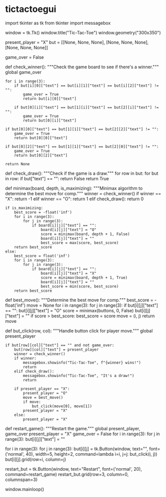 # tictactoegui
import tkinter as tk
from tkinter import messagebox

window = tk.Tk()
window.title("Tic-Tac-Toe")
window.geometry("300x350")

present_player = "X"
but = [[None, None, None], [None, None, None], [None, None, None]]

game_over = False

def check_winner():
    """Check the game board to see if there's a winner."""
    global game_over

    for i in range(3):
        if but[i][0]["text"] == but[i][1]["text"] == but[i][2]["text"] != "":
            game_over = True
            return but[i][0]["text"]

        if but[0][i]["text"] == but[1][i]["text"] == but[2][i]["text"] != "":
            game_over = True
            return but[0][i]["text"]

    if but[0][0]["text"] == but[1][1]["text"] == but[2][2]["text"] != "":
        game_over = True
        return but[0][0]["text"]

    if but[0][2]["text"] == but[1][1]["text"] == but[2][0]["text"] != "":
        game_over = True
        return but[0][2]["text"]

    return None

def check_draw():
    """Check if the game is a draw."""
    for row in but:
        for but in row:
            if but["text"] == "":
                return False
    return True

def minimax(board, depth, is_maximizing):
    """Minimax algorithm to determine the best move for comp."""
    winner = check_winner()
    if winner == "X":
        return -1
    elif winner == "O":
        return 1
    elif check_draw():
        return 0

    if is_maximizing:
        best_score = -float('inf')
        for i in range(3):
            for j in range(3):
                if board[i][j]["text"] == "":
                    board[i][j]["text"] = "O"
                    score = minimax(board, depth + 1, False)
                    board[i][j]["text"] = ""
                    best_score = max(score, best_score)
        return best_score
    else:
        best_score = float('inf')
        for i in range(3):
            for j in range(3):
                if board[i][j]["text"] == "":
                    board[i][j]["text"] = "X"
                    score = minimax(board, depth + 1, True)
                    board[i][j]["text"] = ""
                    best_score = min(score, best_score)
        return best_score

def best_move():
    """Determine the best move for comp."""
    best_score = -float('inf')
    move = None
    for i in range(3):
        for j in range(3):
            if but[i][j]["text"] == "":
                but[i][j]["text"] = "O"
                score = minimax(buttons, 0, False)
                but[i][j]["text"] = ""
                if score > best_score:
                    best_score = score
                    move = (i, j)
    return move

def but_click(row, col):
    """Handle button click for player move."""
    global present_player

    if but[row][col]["text"] == "" and not game_over:
        but[row][col]["text"] = present_player
        winner = check_winner()
        if winner:
            messagebox.showinfo("Tic-Tac-Toe", f"{winner} wins!")
            return
        elif check_draw():
            messagebox.showinfo("Tic-Tac-Toe", "It's a draw!")
            return

        if present_player == "X":
            present_player = "O"
            move = best_move()
            if move:
                but_click(move[0], move[1])
            present_player = "X"
        else:
            present_player = "X"

def restart_game():
    """Restart the game."""
    global present_player, game_over
    present_player = "X"
    game_over = False
    for i in range(3):
        for j in range(3):
            but[i][j]["text"] = ""

for i in range(3):
    for j in range(3):
        but[i][j] = tk.Button(window, text="", font=('normal', 40), width=5, height=2,
                                  command=lambda i=i, j=j: but_click(i, j))
        but[i][j].grid(row=i, column=j)

restart_but = tk.Button(window, text="Restart", font=('normal', 20), command=restart_game)
restart_but.grid(row=3, column=0, columnspan=3)

window.mainloop()

